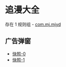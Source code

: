 # 追漫大全

存在 1 规则组 - [com.mj.mjyd](/src/apps/com.mj.mjyd.ts)

## 广告弹窗

- [快照-0](https://gkd-kit.songe.li/import/12877729)
- [快照-1](https://gkd-kit.songe.li/import/12895086)
